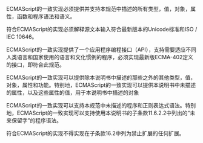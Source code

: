 ECMAScript的一致实现必须提供并支持本规范中描述的所有类型，值，对象，属性，函数和程序语法和语义。

符合ECMAScript的实现必须解释源文本输入符合最新版本的Unicode标准和ISO / IEC 10646。

ECMAScript的一致实现提供了一个应用程序编程接口（API），支持需要适应不同人类语言和国家使用的语言和文化惯例的程序，必须实现最新版ECMA-402定义的接口，即符合此规范。

ECMAScript的一致实现可以提供除本说明书中描述的那些之外的其他类型，值，对象，属性和功能。特别地，ECMAScript的一致实现可以提供本说明书中未描述的属性，以及这些属性的值，用于本说明书中描述的对象

ECMAScript的一致实现可以支持本规范中未描述的程序和正则表达式语法。特别地，ECMAScript的一致实现可以支持使用本说明书的子条款11.6.2.2中列出的“未来保留字”的程序语法。

符合ECMAScript的实现不得实现在子条款16.2中列为禁止扩展的任何扩展。